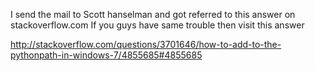 <p>I send the mail to Scott hanselman and got referred to this answer on stackoverflow.com If you guys have same trouble then visit this answer </p>

<p><a href="http://stackoverflow.com/questions/3701646/how-to-add-to-the-pythonpath-in-windows-7/4855685#4855685" title="http://stackoverflow.com/questions/3701646/how-to-add-to-the-pythonpath-in-windows-7/4855685#4855685">http://stackoverflow.com/questions/3701646/how-to-add-to-the-pythonpath-in-windows-7/4855685#4855685</a></p>
